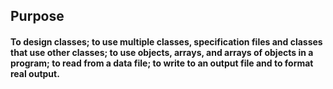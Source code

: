 ## **Purpose**

#### To design classes; to use multiple classes, specification files and classes that use other classes; to use objects, arrays, and arrays of objects in a program; to read from a data file; to write to an output file and to format real output.
